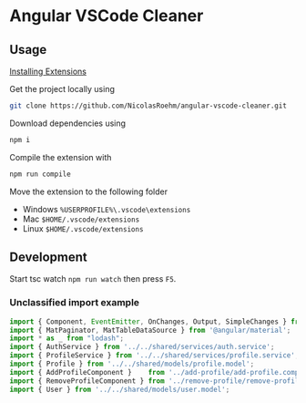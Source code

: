 # Angular VSCode Cleaner

## Usage

[Installing Extensions](https://vscode-docs.readthedocs.io/en/stable/extensions/install-extension/)

Get the project locally using
```sh
git clone https://github.com/NicolasRoehm/angular-vscode-cleaner.git
```

Download dependencies using
```sh
npm i
```

Compile the extension with
```sh
npm run compile
```

Move the extension to the following folder

- Windows `%USERPROFILE%\.vscode\extensions`
- Mac `$HOME/.vscode/extensions`
- Linux `$HOME/.vscode/extensions`

## Development

Start tsc watch `npm run watch` then press `F5`.

### Unclassified import example

```ts
import { Component, EventEmitter, OnChanges, Output, SimpleChanges } from '@angular/core';
import { MatPaginator, MatTableDataSource } from '@angular/material';
import * as _ from "lodash";
import { AuthService } from '../../shared/services/auth.service';
import { ProfileService } from '../../shared/services/profile.service';
import { Profile } from '../../shared/models/profile.model';
import { AddProfileComponent }    from '../add-profile/add-profile.component';
import { RemoveProfileComponent } from '../remove-profile/remove-profile.component';
import { User } from '../../shared/models/user.model';
```